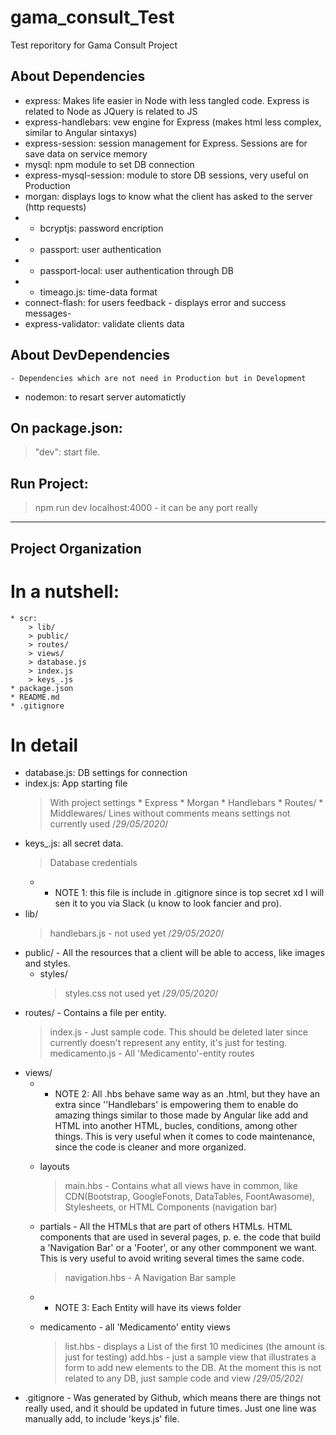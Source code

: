 # gama_consult_Test
Test reporitory for Gama Consult Project

## About Dependencies
* express: Makes life easier in Node with less tangled code. Express is related to Node as JQuery is related to JS
* express-handlebars: vew engine for Express (makes html less complex, similar to Angular sintaxys)
* express-session: session management for Express. Sessions are for save data on service memory
* mysql: npm module to set DB connection
* express-mysql-session: module to store DB sessions, very useful on Production
* morgan: displays logs to know what the client has asked to the server (http requests)
* - bcryptjs: password encription
* - passport: user authentication
* - passport-local: user authentication through DB
* - timeago.js: time-data format
* connect-flash: for users feedback - displays error and success messages-
* express-validator: validate clients data

## About DevDependencies    
    - Dependencies which are not need in Production but in Development
* nodemon: to resart server automatictly

## On package.json:
> "dev": start file. 

## Run Project:
> npm run dev
> localhost:4000 - it can be any port really
______________________
## Project Organization
# In a nutshell:
    * scr:
        > lib/
        > public/
        > routes/
        > views/
        > database.js
        > index.js
        > keys_.js
    * package.json
    * README.md
    * .gitignore

# In detail
* database.js: DB settings for connection
* index.js: App starting file
    > With project settings
        * Express
        * Morgan
        * Handlebars
        * Routes/
        * Middlewares/
    > Lines without comments means settings not currently used /*29/05/2020*/
* keys_.js: all secret data. 
    > Database credentials
     * * NOTE 1: this file is include in .gitignore since is top secret xd I will sen it to you via Slack (u know to look fancier and pro).
* lib/
    > handlebars.js - not used yet /*29/05/2020*/
* public/ - All the resources that a client will be able to access, like images and styles.
    * styles/
        >styles.css not used yet /*29/05/2020*/
* routes/ - Contains a file per entity.
    > index.js - Just sample code. This should be deleted later since currently doesn't represent any entity, it's just for testing.
    > medicamento.js - All 'Medicamento'-entity routes
* views/
    * * NOTE 2: All .hbs behave same way as an .html, but they have an extra since ''Handlebars' is empowering them to enable do amazing things similar to those made by Angular like add and HTML into another HTML, bucles, conditions, among other things. This is very useful when it comes to code maintenance, since the code is cleaner and more organized.

    * layouts
        > main.hbs - Contains what all views have in common, like CDN(Bootstrap, GoogleFonots, DataTables, FoontAwasome), Stylesheets, or HTML Components (navigation bar)
    * partials - All the HTMLs that are part of others HTMLs. HTML components that are used in several pages, p. e. the code that build a 'Navigation Bar' or a 'Footer', or any other commponent we want. This is very useful to avoid writing several times the same code.
        > navigation.hbs - A Navigation Bar sample

    * * NOTE 3: Each Entity will have its views folder
    * medicamento - all 'Medicamento' entity views
        > list.hbs - displays a List of the first 10 medicines (the amount is just for testing)
        > add.hbs - just a sample view that illustrates a form to add new elements to the DB. At the moment this is not related to any DB, just sample code and view /*29/05/202*/
* .gitignore - Was generated by Github, which means there are things not really used, and it should be updated in future times. Just one line was manually add, to include 'keys.js' file.
